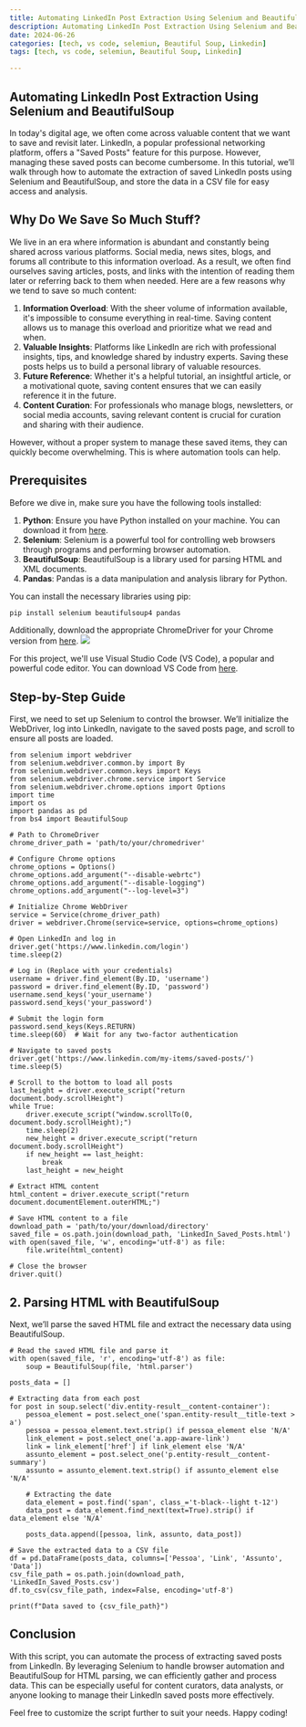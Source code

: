 ```yaml
---
title: Automating LinkedIn Post Extraction Using Selenium and BeautifulSoup
description: Automating LinkedIn Post Extraction Using Selenium and BeautifulSoup
date: 2024-06-26
categories: [tech, vs code, selemiun, Beautiful Soup, Linkedin]
tags: [tech, vs code, selemiun, Beautiful Soup, Linkedin]

---
```


## Automating LinkedIn Post Extraction Using Selenium and BeautifulSoup

In today's digital age, we often come across valuable content that we want to save and revisit later. LinkedIn, a popular professional networking platform, offers a "Saved Posts" feature for this purpose. However, managing these saved posts can become cumbersome. In this tutorial, we’ll walk through how to automate the extraction of saved LinkedIn posts using Selenium and BeautifulSoup, and store the data in a CSV file for easy access and analysis.

## Why Do We Save So Much Stuff?

We live in an era where information is abundant and constantly being shared across various platforms. Social media, news sites, blogs, and forums all contribute to this information overload. As a result, we often find ourselves saving articles, posts, and links with the intention of reading them later or referring back to them when needed. Here are a few reasons why we tend to save so much content:

1. **Information Overload**: With the sheer volume of information available, it's impossible to consume everything in real-time. Saving content allows us to manage this overload and prioritize what we read and when.
2. **Valuable Insights**: Platforms like LinkedIn are rich with professional insights, tips, and knowledge shared by industry experts. Saving these posts helps us to build a personal library of valuable resources.
3. **Future Reference**: Whether it's a helpful tutorial, an insightful article, or a motivational quote, saving content ensures that we can easily reference it in the future.
4. **Content Curation**: For professionals who manage blogs, newsletters, or social media accounts, saving relevant content is crucial for curation and sharing with their audience.

However, without a proper system to manage these saved items, they can quickly become overwhelming. This is where automation tools can help.

## Prerequisites

Before we dive in, make sure you have the following tools installed:

1. **Python**: Ensure you have Python installed on your machine. You can download it from [here](https://www.python.org/downloads/).
2. **Selenium**: Selenium is a powerful tool for controlling web browsers through programs and performing browser automation.
3. **BeautifulSoup**: BeautifulSoup is a library used for parsing HTML and XML documents.
4. **Pandas**: Pandas is a data manipulation and analysis library for Python.

You can install the necessary libraries using pip:

```sh
pip install selenium beautifulsoup4 pandas

```
Additionally, download the appropriate ChromeDriver for your Chrome version from [here](https://googlechromelabs.github.io/chrome-for-testing/#stable).
![](https://i.imgur.com/0JJKMSr.png)


For this project, we'll use Visual Studio Code (VS Code), a popular and powerful code editor. You can download VS Code from [here](https://code.visualstudio.com/docs/?dv=win64user).

## Step-by-Step Guide
First, we need to set up Selenium to control the browser. We’ll initialize the WebDriver, log into LinkedIn, navigate to the saved posts page, and scroll to ensure all posts are loaded.

```
from selenium import webdriver
from selenium.webdriver.common.by import By
from selenium.webdriver.common.keys import Keys
from selenium.webdriver.chrome.service import Service
from selenium.webdriver.chrome.options import Options
import time
import os
import pandas as pd
from bs4 import BeautifulSoup

# Path to ChromeDriver
chrome_driver_path = 'path/to/your/chromedriver'

# Configure Chrome options
chrome_options = Options()
chrome_options.add_argument("--disable-webrtc")
chrome_options.add_argument("--disable-logging")
chrome_options.add_argument("--log-level=3")

# Initialize Chrome WebDriver
service = Service(chrome_driver_path)
driver = webdriver.Chrome(service=service, options=chrome_options)

# Open LinkedIn and log in
driver.get('https://www.linkedin.com/login')
time.sleep(2)

# Log in (Replace with your credentials)
username = driver.find_element(By.ID, 'username')
password = driver.find_element(By.ID, 'password')
username.send_keys('your_username')
password.send_keys('your_password')

# Submit the login form
password.send_keys(Keys.RETURN)
time.sleep(60)  # Wait for any two-factor authentication

# Navigate to saved posts
driver.get('https://www.linkedin.com/my-items/saved-posts/')
time.sleep(5)

# Scroll to the bottom to load all posts
last_height = driver.execute_script("return document.body.scrollHeight")
while True:
    driver.execute_script("window.scrollTo(0, document.body.scrollHeight);")
    time.sleep(2)
    new_height = driver.execute_script("return document.body.scrollHeight")
    if new_height == last_height:
        break
    last_height = new_height

# Extract HTML content
html_content = driver.execute_script("return document.documentElement.outerHTML;")

# Save HTML content to a file
download_path = 'path/to/your/download/directory'
saved_file = os.path.join(download_path, 'LinkedIn_Saved_Posts.html')
with open(saved_file, 'w', encoding='utf-8') as file:
    file.write(html_content)

# Close the browser
driver.quit()

```

## 2. Parsing HTML with BeautifulSoup

Next, we’ll parse the saved HTML file and extract the necessary data using BeautifulSoup.

```
# Read the saved HTML file and parse it
with open(saved_file, 'r', encoding='utf-8') as file:
    soup = BeautifulSoup(file, 'html.parser')

posts_data = []

# Extracting data from each post
for post in soup.select('div.entity-result__content-container'):
    pessoa_element = post.select_one('span.entity-result__title-text > a')
    pessoa = pessoa_element.text.strip() if pessoa_element else 'N/A'
    link_element = post.select_one('a.app-aware-link')
    link = link_element['href'] if link_element else 'N/A'
    assunto_element = post.select_one('p.entity-result__content-summary')
    assunto = assunto_element.text.strip() if assunto_element else 'N/A'
    
    # Extracting the date
    data_element = post.find('span', class_='t-black--light t-12')
    data_post = data_element.find_next(text=True).strip() if data_element else 'N/A'

    posts_data.append([pessoa, link, assunto, data_post])

# Save the extracted data to a CSV file
df = pd.DataFrame(posts_data, columns=['Pessoa', 'Link', 'Assunto', 'Data'])
csv_file_path = os.path.join(download_path, 'LinkedIn_Saved_Posts.csv')
df.to_csv(csv_file_path, index=False, encoding='utf-8')

print(f"Data saved to {csv_file_path}")
```

## Conclusion
With this script, you can automate the process of extracting saved posts from LinkedIn. By leveraging Selenium to handle browser automation and BeautifulSoup for HTML parsing, we can efficiently gather and process data. This can be especially useful for content curators, data analysts, or anyone looking to manage their LinkedIn saved posts more effectively.

Feel free to customize the script further to suit your needs. 
Happy coding!
